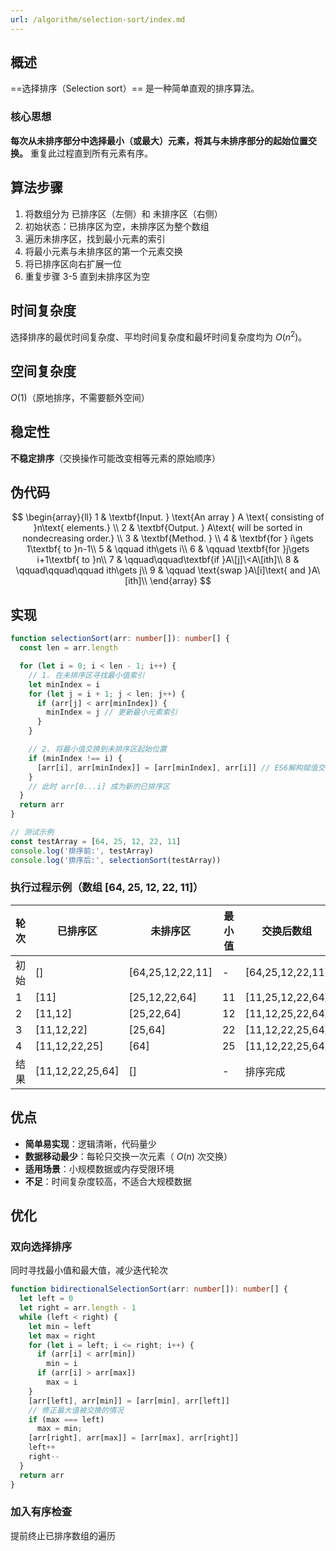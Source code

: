 ```yaml
---
url: /algorithm/selection-sort/index.md
---
```

## 概述

\==选择排序（Selection sort）== 是一种简单直观的排序算法。

### 核心思想

**每次从未排序部分中选择最小（或最大）元素，将其与未排序部分的起始位置交换。** 重复此过程直到所有元素有序。

## 算法步骤

1. 将数组分为 已排序区（左侧）和 未排序区（右侧）
2. 初始状态：已排序区为空，未排序区为整个数组
3. 遍历未排序区，找到最小元素的索引
4. 将最小元素与未排序区的第一个元素交换
5. 将已排序区向右扩展一位
6. 重复步骤 3-5 直到未排序区为空

## 时间复杂度

选择排序的最优时间复杂度、平均时间复杂度和最坏时间复杂度均为 $O(n^2)$。

## 空间复杂度

$O(1)$（原地排序，不需要额外空间）

## 稳定性

**不稳定排序**（交换操作可能改变相等元素的原始顺序）

## 伪代码

$$
\begin{array}{ll}
1 & \textbf{Input. } \text{An array } A \text{ consisting of }n\text{ elements.} \\
2 & \textbf{Output. } A\text{ will be sorted in nondecreasing order.} \\
3 & \textbf{Method. }  \\
4 & \textbf{for } i\gets 1\textbf{ to }n-1\\
5 & \qquad ith\gets i\\
6 & \qquad \textbf{for }j\gets i+1\textbf{ to }n\\
7 & \qquad\qquad\textbf{if }A\[j]\<A\[ith]\\
8 & \qquad\qquad\qquad ith\gets j\\
9 & \qquad \text{swap }A\[i]\text{ and }A\[ith]\\
\end{array}
$$

## 实现

```ts
function selectionSort(arr: number[]): number[] {
  const len = arr.length

  for (let i = 0; i < len - 1; i++) {
    // 1. 在未排序区寻找最小值索引
    let minIndex = i
    for (let j = i + 1; j < len; j++) {
      if (arr[j] < arr[minIndex]) {
        minIndex = j // 更新最小元素索引
      }
    }

    // 2. 将最小值交换到未排序区起始位置
    if (minIndex !== i) {
      [arr[i], arr[minIndex]] = [arr[minIndex], arr[i]] // ES6解构赋值交换
    }
    // 此时 arr[0...i] 成为新的已排序区
  }
  return arr
}

// 测试示例
const testArray = [64, 25, 12, 22, 11]
console.log('排序前:', testArray)
console.log('排序后:', selectionSort(testArray))
```

### 执行过程示例（数组 \[64, 25, 12, 22, 11]）

| 轮次 | 已排序区          | 未排序区          | 最小值 | 交换后数组        |
| ---- | ----------------- | ----------------- | ------ | ----------------- |
| 初始 | \[]                | \[64,25,12,22,11] | -      | \[64,25,12,22,11] |
| 1    | \[11]             | \[25,12,22,64]    | 11     | \[11,25,12,22,64] |
| 2    | \[11,12]          | \[25,22,64]       | 12     | \[11,12,25,22,64] |
| 3    | \[11,12,22]       | \[25,64]          | 22     | \[11,12,22,25,64] |
| 4    | \[11,12,22,25]    | \[64]             | 25     | \[11,12,22,25,64] |
| 结果 | \[11,12,22,25,64] | \[]                | -      | 排序完成          |

## 优点

* **简单易实现**：逻辑清晰，代码量少
* **数据移动最少**：每轮只交换一次元素（ $O(n)$ 次交换）
* **适用场景**：小规模数据或内存受限环境
* **不足**：时间复杂度较高，不适合大规模数据

## 优化

### 双向选择排序

同时寻找最小值和最大值，减少迭代轮次

```ts
function bidirectionalSelectionSort(arr: number[]): number[] {
  let left = 0
  let right = arr.length - 1
  while (left < right) {
    let min = left
    let max = right
    for (let i = left; i <= right; i++) {
      if (arr[i] < arr[min])
        min = i
      if (arr[i] > arr[max])
        max = i
    }
    [arr[left], arr[min]] = [arr[min], arr[left]]
    // 修正最大值被交换的情况
    if (max === left)
      max = min;
    [arr[right], arr[max]] = [arr[max], arr[right]]
    left++
    right--
  }
  return arr
}
```

### 加入有序检查

提前终止已排序数组的遍历
